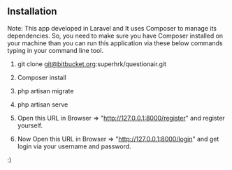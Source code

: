 ## Installation

Note: This app developed in Laravel and It uses Composer to manage its dependencies. So, you need to make sure you have Composer installed on your machine than you can run this application via these below commands typing in your command line tool.

1. git clone git@bitbucket.org:superhrk/questionair.git

2. Composer install

3. php artisan migrate

4. php artisan serve

5. Open this URL in Browser => "http://127.0.0.1:8000/register" and register yourself.

6. Now Open this URL in Browser => "http://127.0.0.1:8000/login" and get login via your username and password.

:)
